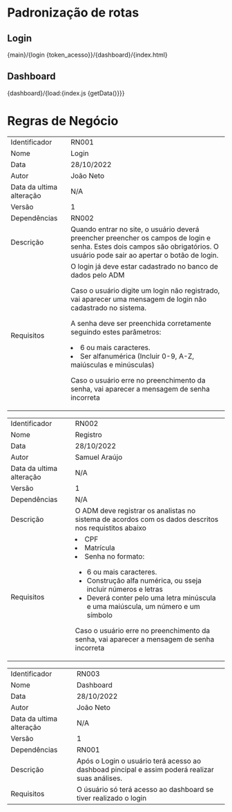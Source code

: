 # Padronização de rotas

## Login
{main}/{login {token_acesso}}/{dashboard}/{index.html}
## Dashboard
{dashboard}/{load:{index.js {getData()}}}
# Regras de Negócio
<table> <!-- Cria uma tabela -->
  <tr>  <!-- Cria uma nova linha -->
    <td> Identificador </td><!-- Cria uma nova coluna dentro da linha -->
    <td> RN001 </td>
  </tr>
  <tr>
    <td> Nome </td>
    <td> Login </td>
  </tr>
  <tr>
    <td> Data </td>
    <td> 28/10/2022 </td>
  </tr>
  <tr>
    <td> Autor </td>
    <td> João Neto </td>
  </tr>
    <tr>
    <td> Data da ultima alteração </td>
    <td> N/A </td>
  </tr>
   </tr>
    <tr>
    <td> Versão </td>
    <td> 1 </td>
  </tr>
  <tr>
    <td> Dependências </td>
    <td> RN002 </td>
  </tr>
  <tr>
    <td> Descrição </td>
    <td> Quando entrar no site, o usuário deverá preencher preencher os campos de login e senha. Estes dois campos são obrigatórios. O usuário pode sair ao apertar o botão de login. </td>
  </tr>
  <tr>
    <td> Requisitos </td>
    <td> O login já deve estar cadastrado no banco de dados pelo ADM
      
Caso o usuário digite um login não registrado, vai aparecer uma mensagem de login não cadastrado no sistema.
      
A senha deve ser preenchida corretamente seguindo estes parâmetros: </br>
       <li>6 ou mais caracteres. </li>
       <li>Ser alfanumérica (Incluir 0-9, A-Z, maiúsculas e minúsculas) </li>
      
Caso o usuário erre no preenchimento da senha, vai aparecer a mensagem de senha incorreta 
  </td>
  </tr>
  
  
</table>

<table> <!-- Cria uma tabela -->
  <tr>  <!-- Cria uma nova linha -->
    <td> Identificador </td><!-- Cria uma nova coluna dentro da linha -->
    <td> RN002 </td>
  </tr>
  <tr>
    <td> Nome </td>
    <td> Registro </td>
  </tr>
  <tr>
    <td> Data </td>
    <td> 28/10/2022 </td>
  </tr>
  <tr>
    <td> Autor </td>
    <td> Samuel Araújo </td>
  </tr>
    <tr>
    <td> Data da ultima alteração </td>
    <td> N/A </td>
  </tr>
   </tr>
    <tr>
    <td> Versão </td>
    <td> 1 </td>
  </tr>
  <tr>
    <td> Dependências </td>
    <td> N/A </td>
  </tr>
  <tr>
    <td> Descrição </td>
    <td> O ADM deve registrar os analistas no sistema de acordos com os dados descritos nos requistitos abaixo </td>
  </tr>
  <tr>
    <td> Requisitos </td>
  <td> 
    <li>CPF</li>
    <li>Matrícula</li>
      <li>Senha no formato:</li>
        <ul>
            <li>6 ou mais caracteres.</li>
            <li>Construção alfa numérica, ou sseja incluir números e letras </li>
            <li>Deverá conter pelo uma letra minúscula e uma maiúscula, um número e um símbolo </li>
        </ul>
      
Caso o usuário erre no preenchimento da senha, vai aparecer a mensagem de senha incorreta 
  </td>
  </tr>
  
  
</table>

<table>
<tr>  <!-- Cria uma nova linha -->
    <td> Identificador </td><!-- Cria uma nova coluna dentro da linha -->
    <td> RN003 </td>
  </tr>
  <tr>
    <td> Nome </td>
    <td> Dashboard </td>
  </tr>
  <tr>
    <td> Data </td>
    <td> 28/10/2022 </td>
  </tr>
  <tr>
    <td> Autor </td>
    <td> João Neto </td>
  </tr>
    <tr>
    <td> Data da ultima alteração </td>
    <td> N/A </td>
  </tr>
   </tr>
    <tr>
    <td> Versão </td>
    <td> 1 </td>
  </tr>
  <tr>
    <td> Dependências </td>
    <td> RN001 </td>
  </tr>
  <tr>
    <td> Descrição </td>
    <td> Após o Login o usuário terá acesso ao dashboad pincipal e assim poderá realizar suas análises. </td>
  </tr>
  <tr>
    <td> Requisitos </td>
    <td> O úsuário só terá acesso ao dashboard se tiver realizado o login </td>
  </tr>
